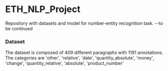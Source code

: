 # ETH_NLP_Project

Repository with datasets  and model  for number-entity recognition task.
--to be continued

### Dataset

The dataset is composed of 409 different paragraphs with 1191 annotations. The categories are 'other', 'relative', 'date', 'quantity_absolute', 'money', 'change', 'quantity_relative', 'absolute', 'product_number'
